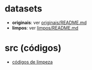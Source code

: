 # datasets

- **originais**: ver [originais/README.md](https://github.com/Malware-Hunter/datasets/tree/main/originais)
- **limpos**: ver [limpos/README.md](https://github.com/Malware-Hunter/datasets/tree/main/limpos)

# src (códigos)
- [códigos de limpeza](https://github.com/Malware-Hunter/datasets/tree/main/src)
